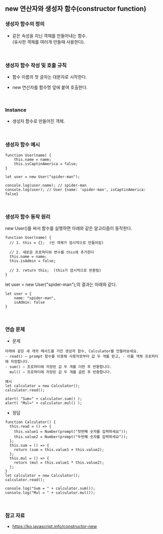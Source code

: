 ## new 연산자와 생성자 함수(constructor function)

### 생성자 함수의 정의

- 같은 속성을 지닌 객체를 만들어내는 함수. <br>
  (유사한 객체를 여러개 만들때 사용한다).

<br>

### 생성자 함수 작성 및 호출 규칙

- 함수 이름의 첫 글자는 대문자로 시작한다.

- new 연산자를 함수명 앞에 붙여 호출한다.

<br>

### Instance

- 생성자 함수로 만들어진 객체.

<br>

### 생성자 함수 예시

```
function User(name) {
    this.name = name;
    this.isCaptinAmerica = false;
}

let user = new User("spider-man");

console.log(user.name); // spider-man
console.log(user); // User {name: 'spider-man', isCaptinAmerica: false}
```

<br>

### 생성자 함수 동작 원리

new User()를 써서 함수를 실행하면 아래와 같은 알고리즘이 동작한다.

```
function User(name) {
  // 1. this = {};  (빈 객체가 암시적으로 만들어짐)

  // 2. 새로운 프로퍼티와 변수를 this에 추가한다
  this.name = name;
  this.isAdmin = false;

  // 3. return this;  (this가 암시적으로 반환됨)
}
```

let user = new User("spider-man");의 결과는 아래와 같다.

```
let user = {
    name: "spider-man",
    isAdmin: false
}
```

<br>

### 연습 문제

- 문제

```
아래와 같은 세 개의 메서드를 가진 생성자 함수, Calculator를 만들어보세요.
- read() – prompt 함수를 이용해 사용자로부터 값 두 개를 받고, - 이를 객체 프로퍼티에 저장합니다.
- sum() – 프로퍼티에 저장된 값 두 개를 더한 후 반환합니다.
  mul() – 프로퍼티에 저장된 값 두 개를 곱한 후 반환합니다.

예시
let calculator = new Calculator();
calculator.read();

alert( "Sum=" + calculator.sum() );
alert( "Mul=" + calculator.mul() );
```

- 정답

```
function Calculator() {
  this.read = () => {
    this.value1 = Number(prompt("첫번쨰 숫자를 입력하세요"));
    this.value2 = Number(prompt("두번쨰 숫자를 입력하세요"));
  };
  this.sum = () => {
    return (sum = this.value1 + this.value2);
  };
  this.mul = () => {
    return (mul = this.value1 * this.value2);
  };
}
let calculator = new Calculator();
calculator.read();

console.log("Sum = " + calculator.sum());
console.log("Mul = " + calculator.mul());
```

<br>

### 참고 자료

- https://ko.javascript.info/constructor-new
